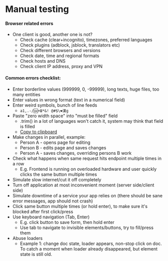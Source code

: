 # Manual testing

#### Browser related errors
* One client is good, another one is not?
  * Check cache (clear+incognito), timezones, preferred languages
  * Check plugins (adblock, jsblock, translators etc)
  * Check different browsers and versions
  * Check date, time and regional formats
  * Check hosts and DNS
  * Check client IP address, proxy and VPN

#### Common errors checklist:
* Enter borderline values (999999, 0, -99999), long texts, huge files, too many entities
* Enter values in wrong format (text in a numerical field)
* Enter weird symbols, bunch of line feeds
    * `a1,.-/🆗+Ш*&! @#$\❤️漢g`
* Paste "zero width space" into "must be filled" field
    * .trim() in a lot of languages won't catch it, system may think that field is filled
    * [Copy to clipboard](https://unicode-explorer.com/c/200B)
* Make changes in parallel, example:
    * Person A - opens page for editing
    * Person B - edits page and saves changes
    * Person A - saves changes, overriding persons B work
* Check what happens when same request hits endpoint multiple times in a row 
    * E.g. Frontend is running on overloaded hardware and user quickly clicks the same button multiple times
* Simulate slow internet/cut it off completely
* Turn off application at most inconvenient moment (server side/client side)
* Simulate downtime of a service your app relies on (there should be sane error messages, app should not crash)
* Click same button multiple times (or hold enter), to make sure it's blocked after first click/press
* Use keyboard navigation (Tab, Enter)
    * E.g. click button to save form, then hold enter
    * Use tab to navigate to invisible elements/buttons, try to fill/press them
* Abuse loaders
    * Example 1: change doc state, loader appears, non-stop click on doc. To catch a moment when loader already disappeared, but element state is still old. 
